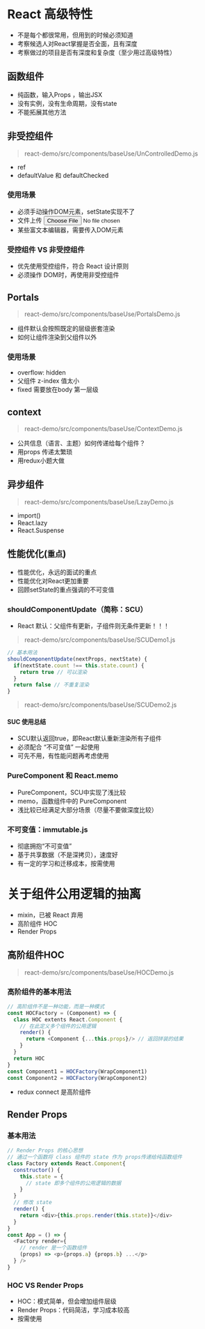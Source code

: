 # React 高级特性
- 不是每个都很常用，但用到的时候必须知道
- 考察候选人对React掌握是否全面，且有深度
- 考察做过的项目是否有深度和复杂度（至少用过高级特性）

## 函数组件
- 纯函数，输入Props ，输出JSX
- 没有实例，没有生命周期，没有state
- 不能拓展其他方法

## 非受控组件
> react-demo/src/components/baseUse/UnControlledDemo.js
- ref
- defaultValue 和 defaultChecked

### 使用场景
- 必须手动操作DOM元素，setState实现不了
- 文件上传 <input type="file">
- 某些富文本编辑器，需要传入DOM元素

### 受控组件 VS 非受控组件
- 优先使用受控组件，符合 React 设计原则
- 必须操作 DOM时，再使用非受控组件

## Portals
> react-demo/src/components/baseUse/PortalsDemo.js
- 组件默认会按照既定的层级嵌套渲染
- 如何让组件渲染到父组件以外

### 使用场景
-  overflow: hidden
- 父组件 z-index 值太小
- fixed 需要放在body 第一层级

## context
> react-demo/src/components/baseUse/ContextDemo.js
- 公共信息（语言、主题）如何传递给每个组件？
- 用props 传递太繁琐
- 用redux小题大做

## 异步组件
> react-demo/src/components/baseUse/LzayDemo.js
- import()
- React.lazy
- React.Suspense

## 性能优化(`重点`)
- 性能优化，永远的面试的重点
- 性能优化对React更加重要
- 回顾setState的重点强调的不可变值

### shouldComponentUpdate（简称：SCU）
- React 默认：父组件有更新，子组件则无条件更新！！！
> react-demo/src/components/baseUse/SCUDemo1.js
```javascript
// 基本用法
shouldComponentUpdate(nextProps, nextState) {
  if(nextState.count !== this.state.count) {
    return true // 可以渲染
  }
  return false // 不重复渲染
}
```
> react-demo/src/components/baseUse/SCUDemo2.js

#### SUC 使用总结
- SCU默认返回true，即React默认重新渲染所有子组件
- 必须配合 “不可变值” 一起使用
- 可先不用，有性能问题再考虑使用

### PureComponent 和 React.memo
- PureComponent，SCU中实现了浅比较
- memo，函数组件中的 PureComponent
- 浅比较已经满足大部分场景（尽量不要做深度比较）

### 不可变值：immutable.js
- 彻底拥抱“不可变值”
- 基于共享数据（不是深拷贝），速度好
- 有一定的学习和迁移成本，按需使用

# 关于组件公用逻辑的抽离
- mixin，已被 React 弃用
- 高阶组件 HOC
- Render Props

## 高阶组件HOC
> react-demo/src/components/baseUse/HOCDemo.js
### 高阶组件的基本用法
```javascript
// 高阶组件不是一种功能，而是一种模式
const HOCFactory = (Component) => {
  class HOC extents React.Component {
    // 在此定义多个组件的公用逻辑
    render() {
      return <Component {...this.props}/> // 返回拼装的结果
    }
  }
  return HOC
}
const Component1 = HOCFactory(WrapComponent1)
const Component2 = HOCFactory(WrapComponent2)
```
- redux connect 是高阶组件

## Render Props

### 基本用法
```javascript
// Render Props 的核心思想
// 通过一个函数将 class 组件的 state 作为 props传递给纯函数组件
class Factory extends React.Component{
  constructor() {
    this.state = {
      // state 即多个组件的公用逻辑的数据
    }
  }
  // 修改 state
  render() {
    return <div>{this.props.render(this.state)}</div>
  }
}
const App = () => {
  <Factory render={
    // render 是一个函数组件
    (props) => <p>{props.a} {props.b} ...</p>
  } />
}
```

### HOC VS Render Props
- HOC：模式简单，但会增加组件层级
- Render Props：代码简洁，学习成本较高
- 按需使用
